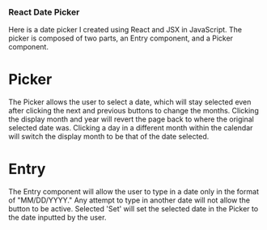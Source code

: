 ### React Date Picker
Here is a date picker I created using React and JSX in JavaScript.
The picker is composed of two parts, an Entry component, and a Picker component.
# Picker
The Picker allows the user to select a date, which will stay selected even after clicking the next and previous buttons to change the months.
Clicking the display month and year will revert the page back to where the original selected date was.
Clicking a day in a different month within the calendar will switch the display month to be that of the date selected.
# Entry
The Entry component will allow the user to type in a date only in the format of "MM/DD/YYYY." Any attempt to type in another date will not allow the button to be active. 
Selected 'Set' will set the selected date in the Picker to the date inputted by the user. 
